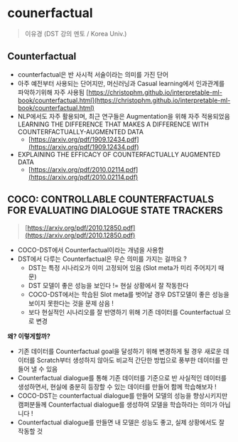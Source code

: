 # counerfactual

>이유경
>(DST 강의 멘토 / Korea Univ.)



## Counterfactual

- counterfactual은 반 사시적 서술이라는 의미를 가진 단어
- 아주 예전부터 사용되는 단어지만, 머신러닝과 Casual learning에서 인과관계를 파악하기위해 자주 사용됨
	[https://christophm.github.io/interpretable-ml-book/counterfactual.html](https://christophm.github.io/interpretable-ml-book/counterfactual.html)
- NLP에서도 자주 활용되며, 최근 연구들은 Augmentation을 위해 자주 적용되었음
	LEARNING THE DIFFERENCE THAT MAKES A DIFFERENCE WITH COUNTERFACTUALLY-AUGMENTED DATA 
	- [https://arxiv.org/pdf/1909.12434.pdf](https://arxiv.org/pdf/1909.12434.pdf)
- EXPLAINING THE EFFICACY OF COUNTERFACTUALLY AUGMENTED DATA
	- [https://arxiv.org/pdf/2010.02114.pdf](https://arxiv.org/pdf/2010.02114.pdf)



## COCO: CONTROLLABLE COUNTERFACTUALS FOR EVALUATING DIALOGUE STATE TRACKERS

>  [https://arxiv.org/pdf/2010.12850.pdf](https://arxiv.org/pdf/2010.12850.pdf)



- COCO-DST에서 Counterfactual이라는 개념을 사용함
- DST에서 다루는 Counterfactual은 무슨 의미를 가지는 걸까요 ?
	- DST는 특정 시나리오가 이미 고정되어 있음 (Slot meta가 미리 주어지기 때문)
	- DST 모델이 좋은 성능을 보인다 != 현실 상황에서 잘 작동한다
	- COCO-DST에서는 학습된 Slot meta를 벗어날 경우 DST모델이 좋은 성능을 보이지 못한다는 것을 문제 삼음 !
	- 보다 현실적인 시나리오를 잘 반영하기 위해 기존 데이터를 Counterfactual 으로 변경



**왜? 이렇게할까?**

- 기존 데이터를 Counterfactual goal을 달성하기 위해 변경하게 될 경우 새로운 데이터를 Scratch부터 생성하지 않아도 비교적 간단한 방법으로 풍부한 데이터를 만들어 낼 수 있음
- Counterfactual dialogue를 통해 기존 데이터를 기준으로 반 사실적인 데이터를 생성하면서, 현실에 충분히 등장할 수 있는 데이터를 만들어 함께 학습해보자 !
- COCO-DST는 counterfactual dialogue를 만들어 모델의 성능을 향상시키지만 캠퍼분들께 Counterfactual dialogue를 생성하여 모델을 학습하라는 의미가 아닙니다 !
- Counterfactual dialogue를 만들면 내 모델은 성능도 좋고, 실제 상황에서도 잘 작동할 것

